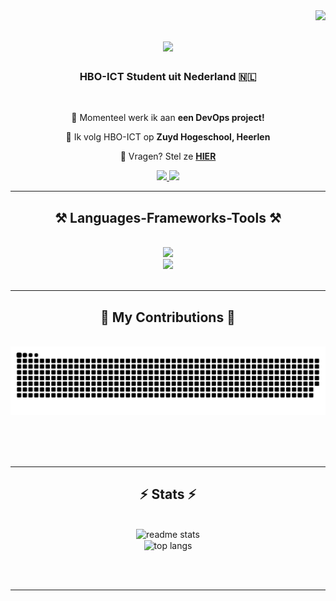 <img align="right" src="https://visitor-badge.laobi.icu/badge?page_id=OFFTijn.OFFTijn" />

<h1 align="center">
    <img src="https://readme-typing-svg.herokuapp.com/?font=Righteous&color=15F338&size=35&center=true&vCenter=true&width=500&height=70&duration=4000&lines=Hi+There!+👋;+I'm+Tijn+Mestrom!;" />
</h1>

<h3 align="center">HBO-ICT Student uit Nederland 🇳🇱</h3>

<br/>

<div align="center">
 
🔭 Momenteel werk ik aan **een DevOps project!**
 
🌱 Ik volg HBO-ICT op **Zuyd Hogeschool, Heerlen**

💬 Vragen? Stel ze **[HIER](https://www.linkedin.com/in/tijn-mestrom-0a5953273/)**

 </div>
 
<div align="center"> 
  <a href="mailto:tijnm06@gmail.com">
    <img src="https://img.shields.io/badge/Outlook-333333?style=for-the-badge&logo=microsoftoutlook&logoColor=white" />
  </a>
  <a href="https://www.linkedin.com/in/tijn-mestrom-0a5953273">
    <img src="https://img.shields.io/badge/LinkedIn-0077B5?style=for-the-badge&logo=linkedin&logoColor=white" />
  </a>
</div>

 <hr/>
 
<h2 align="center">⚒️ Languages-Frameworks-Tools ⚒️</h2>
<br/>
<div align="center">
    <div>
        <img src="https://skillicons.dev/icons?i=vscode,visualstudio,github,figma,dotnet,php"/>
    </div>
    <div>
        <img src="https://skillicons.dev/icons?i=html,css,javascript,python,cs,mysql,sqlite"/>
    </div>
</div>

<br/>
<hr/>

<div align="center">
  <h2>🐍 My Contributions 🐍</h2>
  <br>
  <img alt="snake eating my contributions" src="https://raw.githubusercontent.com/OFFTijn/OFFTijn/output/github-contribution-grid-snake.svg" />
  
  <br/><br/><br/>
</div>

<hr/>

<h2 align="center">⚡ Stats ⚡</h2>
<br>
<div align=center>
  <img width=690 src="https://github-readme-stats.vercel.app/api?username=OFFTijn&show_icons=true&theme=react&rank_icon=github&border_radius=10" alt="readme stats" />
  <br/>
  <img width=325 align="center" src="https://github-readme-stats.vercel.app/api/top-langs/?username=OFFTijn&langs_count=8&layout=compact&theme=react&border_radius=10&size_weight=0.5&count_weight=0.5&exclude_repo=github-readme-stats" alt="top langs" />
</div>

<br/><br/>

<hr/>




